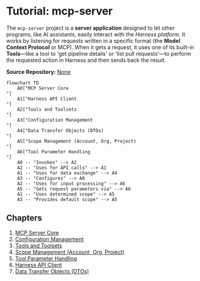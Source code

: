 # Tutorial: mcp-server

The `mcp-server` project is a **server application** designed to let other programs, like AI assistants, easily interact with the *Harness platform*.
It works by listening for requests written in a specific format (the **Model Context Protocol** or MCP).
When it gets a request, it uses one of its built-in **Tools**—like a tool to 'get pipeline details' or 'list pull requests'—to perform the requested action in Harness and then sends back the result.


**Source Repository:** [None](None)

```mermaid
flowchart TD
    A0["MCP Server Core
"]
    A1["Harness API Client
"]
    A2["Tools and Toolsets
"]
    A3["Configuration Management
"]
    A4["Data Transfer Objects (DTOs)
"]
    A5["Scope Management (Account, Org, Project)
"]
    A6["Tool Parameter Handling
"]
    A0 -- "Invokes" --> A2
    A2 -- "Uses for API calls" --> A1
    A1 -- "Uses for data exchange" --> A4
    A3 -- "Configures" --> A0
    A2 -- "Uses for input processing" --> A6
    A5 -- "Gets request parameters via" --> A6
    A1 -- "Uses determined scope" --> A5
    A3 -- "Provides default scope" --> A5
```

## Chapters

1. [MCP Server Core
](01_mcp_server_core_.md)
2. [Configuration Management
](02_configuration_management_.md)
3. [Tools and Toolsets
](03_tools_and_toolsets_.md)
4. [Scope Management (Account, Org, Project)
](04_scope_management__account__org__project__.md)
5. [Tool Parameter Handling
](05_tool_parameter_handling_.md)
6. [Harness API Client
](06_harness_api_client_.md)
7. [Data Transfer Objects (DTOs)
](07_data_transfer_objects__dtos__.md)